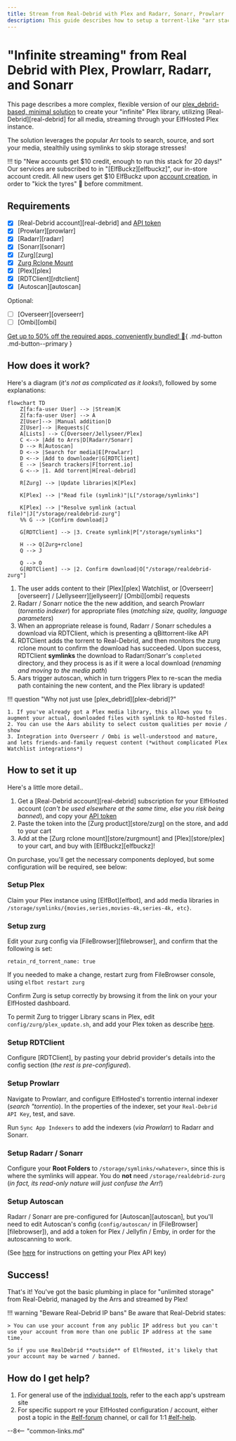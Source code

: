 ```yaml
---
title: Stream from Real-Debrid with Plex and Radarr, Sonarr, Prowlarr
description: This guide describes how to setup a torrent-like "arr stack", to achieve "stremio-like", streaming your media from Real-Debrid using Plex, without having to store it locally or even touch a torrent client or a VPN!
---
```

# "Infinite streaming" from Real Debrid with Plex, Prowlarr, Radarr, and Sonarr

This page describes a more complex, flexible version of our [plex_debrid-based, minimal solution](/guides/media/stream-from-real-debrid-with-plex/) to create your "infinite" Plex library, utilizing [Real-Debrid][real-debrid] for all media, streaming through your ElfHosted Plex instance.

The solution leverages the popular Arr tools to search, source, and sort your media, stealthily using symlinks to skip storage stresses!

!!! tip "New accounts get $10 credit, enough to run this stack for 20 days!"
    Our services are subscribed to in "[ElfBuckz][elfbuckz]", our in-store account credit. All new users get $10 ElfBuckz upon [account creation](https://store.elfhosted.com/my-account/), in order to "kick the tyres" :red_car: before commitment.

## Requirements

* [x] [Real-Debrid account][real-debrid] and [API token](https://real-debrid.com/apitoken)
* [x] [Prowlarr][prowlarr]
* [x] [Radarr][radarr]
* [x] [Sonarr][sonarr]
* [x] [Zurg][zurg]
* [x] [Zurg Rclone Mount](https://store.elfhosted.com/product/rclone-real-debrid/)
* [x] [Plex][plex]
* [x] [RDTClient][rdtclient]
* [x] [Autoscan][autoscan]

Optional:

* [ ] [Overseerr][overseerr]
* [ ] [Ombi][ombi]

[Get up to 50% off the required apps, conveniently bundled! :gift:](https://store.elfhosted.com/product/advanced-arr-infinite-plex-debrid-streaming-bundle){ .md-button .md-button--primary }

## How does it work?

Here's a diagram (*it's not as complicated as it looks!*), followed by some explanations:

```mermaid
flowchart TD
    Z[fa:fa-user User] --> |Stream|K
    Z[fa:fa-user User] --> A
    Z[User]--> |Manual addition|D
    Z[User]--> |Requests|C
    A[Lists] --> C[Overseer/Jellyseer/Plex]
    C <--> |Add to Arrs|D[Radarr/Sonarr]
    D --> R[Autoscan]
    D <--> |Search for media|E[Prowlarr]
    D <--> |Add to downloader|G[RDTClient]
    E --> |Search trackers|F[torrent.io]
    G <--> |1. Add torrent|H[real-debrid]

    R[Zurg] --> |Update libraries|K[Plex] 

    K[Plex] --> |"Read file (symlink)"|L["/storage/symlinks"]

    K[Plex] --> |"Resolve symlink (actual file)"|J["/storage/realdebrid-zurg"]
    %% G --> |Confirm download|J

    G[RDTClient] --> |3. Create symlink|P["/storage/symlinks"]

    H --> Q[Zurg+rclone]
    Q --> J

    Q --> O
    G[RDTClient] --> |2. Confirm download|O["/storage/realdebrid-zurg"]
```

1. The user adds content to their [Plex][plex] Watchlist, or [Overseerr][overseerr] / [Jellyseerr][jellyseerr]/ [Ombi][ombi] requests
2. Radarr / Sonarr notice the the new addition, and search Prowlarr (*torrentio indexer*) for appropriate files (*matching size, quality, language parameters*)
3. When an appropriate release is found, Radarr / Sonarr schedules a download via RDTClient, which is presenting a qBittorrent-like API
4. RDTClient adds the torrent to Real-Debrid, and then monitors the zurg rclone mount to confirm the download has succeeded. Upon success, RDTClient **symlinks** the download to Radarr/Sonarr's `completed` directory, and they process is as if it were a local download (*renaming and moving to the media path*)
5. Aars trigger autoscan, which in turn triggers Plex to re-scan the media path containing the new content, and the Plex library is updated!

!!! question "Why not just use [plex_debrid][plex-debrid]?"

    1. If you've already got a Plex media library, this allows you to augment your actual, downloaded files with symlink to RD-hosted files.
    2. You can use the Aars ability to select custom qualities per movie / show
    3. Integration into Overseerr / Ombi is well-understood and mature, and lets friends-and-family request content (*without complicated Plex Watchlist integrations*)

## How to set it up

Here's a little more detail..

1. Get a [Real-Debrid account][real-debrid] subscription for your ElfHosted account (*can't be used elsewhere at the same time, else you risk being banned*), and copy your [API token](https://real-debrid.com/apitoken)
2. Paste the token into the [Zurg product][store/zurg] on the store, and add to your cart
3. Add at the [Zurg rclone mount][store/zurgmount] and [Plex][store/plex] to your cart, and buy with [ElfBuckz][elfbuckz]!

On purchase, you'll get the necessary components deployed, but some configuration will be required, see below:

### Setup Plex

Claim your Plex instance using [ElfBot][elfbot], and add media libraries in `/storage/symlinks/{movies,series,movies-4k,series-4k, etc}`.

### Setup zurg

Edit your zurg config via [FileBrowser][filebrowser], and confirm that the following is set:

```
retain_rd_torrent_name: true
```
If you needed to make a change, restart zurg from FileBrowser console, using `elfbot restart zurg`

Confirm Zurg is setup correctly by browsing it from the link on your your ElfHosted dashboard.

To permit Zurg to trigger Library scans in Plex, edit `config/zurg/plex_update.sh`, and add your Plex token as describe [here](/app/zurg/#plex).

### Setup RDTClient

Configure [RDTClient], by pasting your debrid provider's details into the config section (*the rest is pre-configured*).

### Setup Prowlarr

Navigate to Prowlarr, and configure ElfHosted's torrentio internal indexer (*search "torrentio*). In the properties of the indexer, set your `Real-Debrid API Key`, test, and save.

Run `Sync App Indexers` to add the indexers (*via Prowlarr*) to Radarr and Sonarr.

### Setup Radarr / Sonarr

Configure your **Root Folders** to `/storage/symlinks/<whatever>`, since this is where the symlinks will appear. You do **not** need `/storage/realdebrid-zurg` (*in fact, its read-only nature will just confuse the Arr!*)

### Setup Autoscan

Radarr / Sonarr are pre-configured for [Autoscan][autoscan], but you'll need to edit Autoscan's config (`config/autoscan/` in [FileBrowser][filebrowser]), and add a token for Plex / Jellyfin / Emby, in order for the autoscanning to work.

(See [here](https://www.plexopedia.com/plex-media-server/general/plex-token/) for instructions on getting your Plex API key)

## Success!

That's it! You've got the basic plumbing in place for "unlimited storage" from Real-Debrid, managed by the Arrs and streamed by Plex!

!!! warning "Beware Real-Debrid IP bans"
    Be aware that Real-Debrid states:
    
    > You can use your account from any public IP address but you can't use your account from more than one public IP address at the same time.

    So if you use RealDebrid **outside** of ElfHosted, it's likely that your account may be warned / banned.
    
## How do I get help?

1. For general use of the [individual tools](/apps/), refer to the each app's upstream site
2. For specific support re your ElfHosted configuration / account, either post a topic in the [#elf-forum](https://discord.com/channels/396055506072109067/1119489053927145472) channel, or call for 1:1 [#elf-help](https://discord.com/channels/396055506072109067/1119478614287712337).

--8<-- "common-links.md"